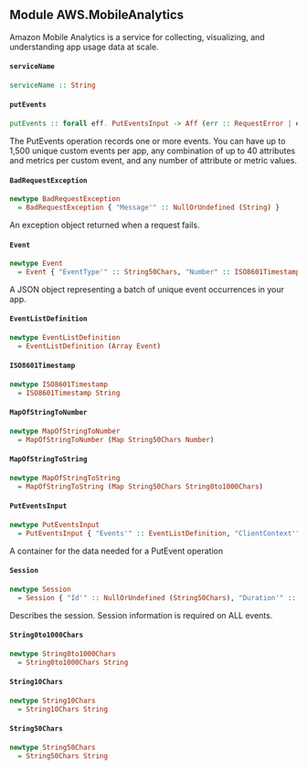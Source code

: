 ## Module AWS.MobileAnalytics

<p>Amazon Mobile Analytics is a service for collecting, visualizing, and understanding app usage data at scale.</p>

#### `serviceName`

``` purescript
serviceName :: String
```

#### `putEvents`

``` purescript
putEvents :: forall eff. PutEventsInput -> Aff (err :: RequestError | eff) Unit
```

<p>The PutEvents operation records one or more events. You can have up to 1,500 unique custom events per app, any combination of up to 40 attributes and metrics per custom event, and any number of attribute or metric values.</p>

#### `BadRequestException`

``` purescript
newtype BadRequestException
  = BadRequestException { "Message'" :: NullOrUndefined (String) }
```

<p>An exception object returned when a request fails.</p>

#### `Event`

``` purescript
newtype Event
  = Event { "EventType'" :: String50Chars, "Number" :: ISO8601Timestamp, "Session'" :: NullOrUndefined (Session), "Version'" :: NullOrUndefined (String10Chars), "Attributes'" :: NullOrUndefined (MapOfStringToString), "Metrics'" :: NullOrUndefined (MapOfStringToNumber) }
```

<p>A JSON object representing a batch of unique event occurrences in your app.</p>

#### `EventListDefinition`

``` purescript
newtype EventListDefinition
  = EventListDefinition (Array Event)
```

#### `ISO8601Timestamp`

``` purescript
newtype ISO8601Timestamp
  = ISO8601Timestamp String
```

#### `MapOfStringToNumber`

``` purescript
newtype MapOfStringToNumber
  = MapOfStringToNumber (Map String50Chars Number)
```

#### `MapOfStringToString`

``` purescript
newtype MapOfStringToString
  = MapOfStringToString (Map String50Chars String0to1000Chars)
```

#### `PutEventsInput`

``` purescript
newtype PutEventsInput
  = PutEventsInput { "Events'" :: EventListDefinition, "ClientContext'" :: String, "ClientContextEncoding'" :: NullOrUndefined (String) }
```

<p>A container for the data needed for a PutEvent operation</p>

#### `Session`

``` purescript
newtype Session
  = Session { "Id'" :: NullOrUndefined (String50Chars), "Duration'" :: NullOrUndefined (Number), "StartTimestamp'" :: NullOrUndefined (ISO8601Timestamp), "StopTimestamp'" :: NullOrUndefined (ISO8601Timestamp) }
```

<p>Describes the session. Session information is required on ALL events.</p>

#### `String0to1000Chars`

``` purescript
newtype String0to1000Chars
  = String0to1000Chars String
```

#### `String10Chars`

``` purescript
newtype String10Chars
  = String10Chars String
```

#### `String50Chars`

``` purescript
newtype String50Chars
  = String50Chars String
```


